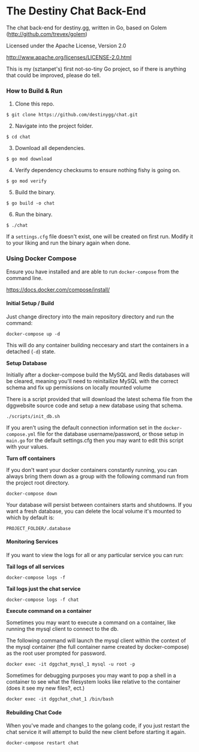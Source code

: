 The Destiny Chat Back-End
===========

The chat back-end for destiny.gg, written in Go, based on Golem (http://github.com/trevex/golem) 

Licensed under the Apache License, Version 2.0 

http://www.apache.org/licenses/LICENSE-2.0.html

This is my (sztanpet's) first not-so-tiny Go project, so if there is anything that could be improved, please do tell.

### How to Build & Run

1. Clone this repo.

```
$ git clone https://github.com/destinygg/chat.git
```

2. Navigate into the project folder.

```
$ cd chat
```

3. Download all dependencies.

```
$ go mod download
```

4. Verify dependency checksums to ensure nothing fishy is going on.

```
$ go mod verify
```

5. Build the binary.

```
$ go build -o chat
```

6. Run the binary.

```
$ ./chat
```

If a `settings.cfg` file doesn't exist, one will be created on first run. Modify it to your liking and run the binary again when done.


### Using Docker Compose

Ensure you have installed and are able to run `docker-compose` from the command line.

https://docs.docker.com/compose/install/


#### Initial Setup / Build
Just change directory into the main repository directory and run the command:

```
docker-compose up -d
```

This will do any container building neccesary and start the containers in a detached (`-d`) state.

**Setup Database**

Initially after a docker-compose build the MySQL and Redis databases will be cleared, meaning you'll need to reinitailize MySQL with the correct schema and fix up permissions on locally mounted volume

There is a script provided that will download the latest schema file from the dggwebsite source code and setup a new database using that schema.

```
./scripts/init_db.sh
```

If you aren't using the default connection information set in the `docker-compose.yml` file for the database username/password, or those setup in `main.go` for the default settings.cfg then you may want to edit this script with your values.


**Turn off containers**

If you don't want your docker containers constantly running, you can always bring them down as a group with the following command run from the project root directory.

```
docker-compose down
```

Your database will persist between containers starts and shutdowns.  If you want a fresh database, you can delete the local volume it's mounted to which by default is:

```
PROJECT_FOLDER/.database
```

#### Monitoring Services

If you want to view the logs for all or any particular service you can run:

**Tail logs of all services**

```
docker-compose logs -f
```

**Tail logs just the chat service**

```
docker-compose logs -f chat
```

**Execute command on a container**

Sometimes you may want to execute a command on a container, like running the mysql client to connect to the db.

The following command will launch the mysql client within the context of the mysql container (the full container name created by docker-compose) as the root user prompted for password.

```
docker exec -it dggchat_mysql_1 mysql -u root -p
```

Sometimes for debugging purposes you may want to pop a shell in a container to see what the filesystem looks like relative to the container (does it see my new files?, ect.)

```
docker exec -it dggchat_chat_1 /bin/bash
```

#### Rebuilding Chat Code

When you've made and changes to the golang code, if you just restart the chat service it will attempt to build the new client before starting it again.

```
docker-compose restart chat
```

